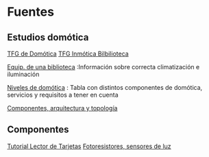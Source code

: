 # Fuentes

## Estudios domótica

[TFG de Domótica](https://biblus.us.es/bibing/proyectos/abreproy/12379/fichero/Proyecto+de+domotizaci%C3%B3n+de+un+edificio+basado+en+KNX.pdf)
[TFG Inmótica Bilbilioteca](https://dspace.ups.edu.ec/bitstream/123456789/4839/1/UPS-CT002656.pdf)

[Equip. de una biblioteca](https://www.bibliopos.es/Biblion-A2-Biblioteconomia/24Construccion-equipamiento-bibliotecas.pdf)
:Información sobre correcta climatización e iluminación

[Niveles de domótica](https://www.domodesk.com/215-a-fondo-tabla-niveles-domotica.html)
: Tabla con distintos componentes de domótica, servicios y requisitos a tener en
cuenta

[Componentes, arquitectura y topología](https://www.domodesk.com/215-a-fondo-tabla-niveles-domotica.html)

## Componentes

[Tutorial Lector de Tarjetas](https://naylampmechatronics.com/blog/22_tutorial-modulo-lector-rfid-rc522.html)
[Fotoresistores, sensores de luz](https://www.seeedstudio.com/blog/2020/01/08/what-is-a-light-sensor-types-uses-arduino-guide/)

